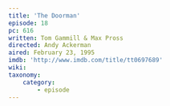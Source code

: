```yaml
---
title: 'The Doorman'
episode: 18
pc: 616
written: Tom Gammill & Max Pross
directed: Andy Ackerman
aired: February 23, 1995
imdb: 'http://www.imdb.com/title/tt0697689'
wiki:
taxonomy:
    category:
        - episode
---
```


